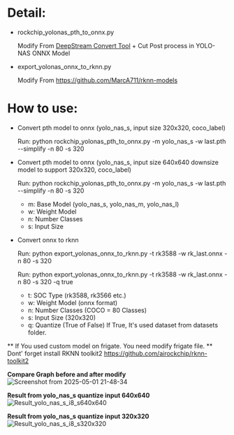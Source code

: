 # Detail:
  - rockchip_yolonas_pth_to_onnx.py
    
    Modify From [DeepStream Convert Tool](https://github.com/marcoslucianops/DeepStream-Yolo) + Cut Post process in YOLO-NAS ONNX Model
  - export_yolonas_onnx_to_rknn.py
    
    Modify From https://github.com/MarcA711/rknn-models
  
# How to use:
- Convert pth model to onnx (yolo_nas_s, input size 320x320, coco_label)
  
  Run:  python rockchip_yolonas_pth_to_onnx.py -m yolo_nas_s -w last.pth  --simplify -n 80 -s 320
- Convert pth model to onnx (yolo_nas_s, input size 640x640 downsize model to support 320x320, coco_label)
  
  Run:  python rockchip_yolonas_pth_to_onnx.py -m yolo_nas_s -w last.pth  --simplify -n 80 -s 320

  - m: Base Model (yolo_nas_s, yolo_nas_m, yolo_nas_l)
  - w: Weight Model
  - n: Number Classes
  - s: Input Size

- Convert onnx to rknn
  
  Run: python export_yolonas_onnx_to_rknn.py -t rk3588 -w rk_last.onnx -n 80 -s 320
  
  Run: python export_yolonas_onnx_to_rknn.py -t rk3588 -w rk_last.onnx -n 80 -s 320 -q true

  - t: SOC Type (rk3588, rk3566 etc.)
  - w: Weight Model (onnx format)
  - n: Number Classes (COCO = 80 Classes)
  - s: Input Size (320x320)
  - q: Quantize (True of False) If True, It's used dataset from datasets folder.

** If You used custom model on frigate. You need modify frigate file.
** Dont' forget install RKNN toolkit2 https://github.com/airockchip/rknn-toolkit2

**Compare Graph before and after modify**
![Screenshot from 2025-05-01 21-48-34](https://github.com/user-attachments/assets/39f49b10-db78-4857-b596-b11a382daf4d)

**Result from yolo_nas_s quantize input 640x640**
![Result_yolo_nas_s_i8_s640x640](https://github.com/user-attachments/assets/d23c11e6-9028-4cd9-8d9d-104550be0885)

**Result from yolo_nas_s quantize input 320x320**
![Result_yolo_nas_s_i8_s320x320](https://github.com/user-attachments/assets/0abe2236-5b19-46b3-a493-0a3da7373b06)




